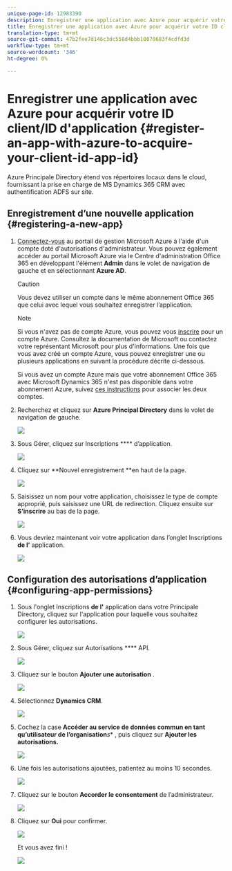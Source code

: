 ```yaml
---
unique-page-id: 12983390
description: Enregistrer une application avec Azure pour acquérir votre ID client/ID d'application - Documents marketing - Documentation du produit
title: Enregistrer une application avec Azure pour acquérir votre ID client/ID d'application
translation-type: tm+mt
source-git-commit: 47b2fee7d146c3dc558d4bbb10070683f4cdfd3d
workflow-type: tm+mt
source-wordcount: '346'
ht-degree: 0%

---
```



# Enregistrer une application avec Azure pour acquérir votre ID client/ID d&#39;application {#register-an-app-with-azure-to-acquire-your-client-id-app-id}

Azure Principale Directory étend vos répertoires locaux dans le cloud, fournissant la prise en charge de MS Dynamics 365 CRM avec authentification ADFS sur site.

## Enregistrement d’une nouvelle application {#registering-a-new-app}

1. [Connectez-vous](http://manage.windowsazure.com/) au portail de gestion Microsoft Azure à l&#39;aide d&#39;un compte doté d&#39;autorisations d&#39;administrateur. Vous pouvez également accéder au portail Microsoft Azure via le Centre d&#39;administration Office 365 en développant l&#39;élément **Admin** dans le volet de navigation de gauche et en sélectionnant **Azure AD**.

   >[!CAUTION]
   >
   >Vous devez utiliser un compte dans le même abonnement Office 365 que celui avec lequel vous souhaitez enregistrer l’application.

   >[!NOTE]
   >
   >Si vous n&#39;avez pas de compte Azure, vous pouvez vous [inscrire](https://azure.microsoft.com/en-us/free/) pour un compte Azure. Consultez la documentation de Microsoft ou contactez votre représentant Microsoft pour plus d&#39;informations. Une fois que vous avez créé un compte Azure, vous pouvez enregistrer une ou plusieurs applications en suivant la procédure décrite ci-dessous.
   >
   >
   >Si vous avez un compte Azure mais que votre abonnement Office 365 avec Microsoft Dynamics 365 n&#39;est pas disponible dans votre abonnement Azure, suivez [ces instructions](https://msdn.microsoft.com/office/office365/howto/setup-development-environment#bk_CreateAzureSubscription) pour associer les deux comptes.

1. Recherchez et cliquez sur **Azure Principal Directory** dans le volet de navigation de gauche.

   ![](assets/two.png)

1. Sous Gérer, cliquez sur Inscriptions **** d’application.

   ![](assets/three.png)

1. Cliquez sur **Nouvel enregistrement **en haut de la page.

   ![](assets/four.png)

1. Saisissez un nom pour votre application, choisissez le type de compte approprié, puis saisissez une URL de redirection. Cliquez ensuite sur **S’inscrire** au bas de la page.

   ![](assets/five.png)

1. Vous devriez maintenant voir votre application dans l’onglet Inscriptions **de l’** application.

   ![](assets/six.png)

## Configuration des autorisations d’application {#configuring-app-permissions}

1. Sous l&#39;onglet Inscriptions **de l&#39;** application dans votre Principale Directory, cliquez sur l&#39;application pour laquelle vous souhaitez configurer les autorisations.

   ![](assets/seven.png)

1. Sous Gérer, cliquez sur Autorisations **** API.

   ![](assets/eight.png)

1. Cliquez sur le bouton **Ajouter une autorisation** .

   ![](assets/nine.png)

1. Sélectionnez **Dynamics CRM**.

   ![](assets/ten.png)

1. Cochez la case **Accéder au service de données commun en tant qu’utilisateur de l’organisation***s** , puis cliquez sur **Ajouter les autorisations.**

   ![](assets/eleven.png)

1. Une fois les autorisations ajoutées, patientez au moins 10 secondes.

   ![](assets/twelve.png)

1. Cliquez sur le bouton **Accorder le consentement** de l’administrateur.

   ![](assets/thirteen.png)

1. Cliquez sur **Oui** pour confirmer.

   ![](assets/fourteen.png)

   Et vous avez fini !

   ![](assets/fifteen.png)

